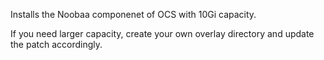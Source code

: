 Installs the Noobaa componenet of OCS with 10Gi capacity.

If you need larger capacity, create your own overlay directory and update the patch accordingly.
